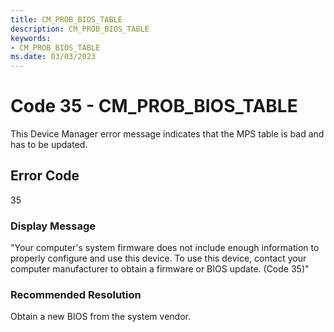 ```yaml
---
title: CM_PROB_BIOS_TABLE
description: CM_PROB_BIOS_TABLE
keywords:
- CM_PROB_BIOS_TABLE
ms.date: 03/03/2023
---
```


# Code 35 - CM_PROB_BIOS_TABLE

This Device Manager error message indicates that the MPS table is bad and has to be updated.

## Error Code

35

### Display Message

"Your computer's system firmware does not include enough information to properly configure and use this device. To use this device, contact your computer manufacturer to obtain a firmware or BIOS update. (Code 35)"

### Recommended Resolution

Obtain a new BIOS from the system vendor.
